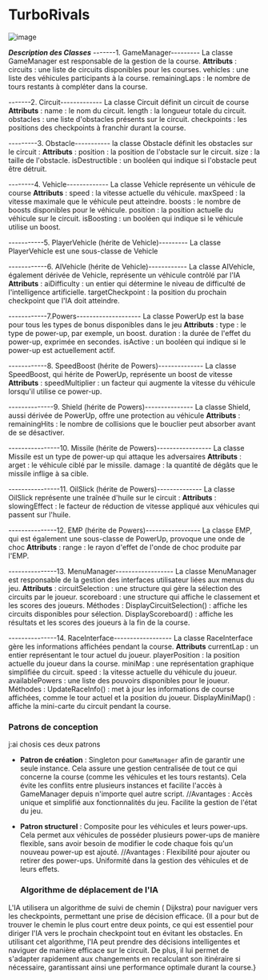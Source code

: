 # TurboRivals
![image](https://github.com/user-attachments/assets/6586ebd0-acf8-4a86-b029-4abcd20a9284)

***Description des Classes***
-------1. GameManager---------
 La classe GameManager est responsable de la gestion de la course.
 **Attributs** :
circuits : une liste de circuits disponibles pour les courses.
vehicles : une liste des véhicules participants à la course.
remainingLaps : le nombre de tours restants à compléter dans la course.

-------2. Circuit-------------
La classe Circuit définit un circuit de course
 **Attributs** :
name : le nom du circuit.
length : la longueur totale du circuit.
obstacles : une liste d'obstacles présents sur le circuit.
checkpoints : les positions des checkpoints à franchir durant la course.

---------3. Obstacle-----------
 la classe Obstacle définit les obstacles sur le circuit :
**Attributs** :
position : la position de l'obstacle sur le circuit.
size : la taille de l'obstacle.
isDestructible : un booléen qui indique si l'obstacle peut être détruit.

--------4. Vehicle-------------
La classe Vehicle représente un véhicule de course
**Attributs** :
speed : la vitesse actuelle du véhicule.
maxSpeed : la vitesse maximale que le véhicule peut atteindre.
boosts : le nombre de boosts disponibles pour le véhicule.
position : la position actuelle du véhicule sur le circuit.
isBoosting : un booléen qui indique si le véhicule utilise un boost.

-----------5. PlayerVehicle (hérite de Vehicle)---------
La classe PlayerVehicle est une sous-classe de Vehicle

------------6. AIVehicle (hérite de Vehicle)------------
La classe AIVehicle, également dérivée de Vehicle, représente un véhicule contrôlé par l'IA
**Attributs** :
aiDifficulty : un entier qui détermine le niveau de difficulté de l'intelligence artificielle.
targetCheckpoint : la position du prochain checkpoint que l'IA doit atteindre.

------------7.Powers--------------------
La classe PowerUp est la base pour tous les types de bonus disponibles dans le jeu
**Attributs** :
type : le type de power-up, par exemple, un boost.
duration : la durée de l'effet du power-up, exprimée en secondes.
isActive : un booléen qui indique si le power-up est actuellement actif.

------------8. SpeedBoost (hérite de Powers)--------------
La classe SpeedBoost, qui hérite de PowerUp, représente un boost de vitesse
**Attributs** :
speedMultiplier : un facteur qui augmente la vitesse du véhicule lorsqu'il utilise ce power-up.

--------------9. Shield (hérite de Powers)---------------
La classe Shield, aussi dérivée de PowerUp, offre une protection au véhicule
**Attributs** :
remainingHits : le nombre de collisions que le bouclier peut absorber avant de se désactiver.

----------------10. Missile (hérite de Powers)-----------------
La classe Missile est un type de power-up qui attaque les adversaires
**Attributs** :
arget : le véhicule ciblé par le missile.
damage : la quantité de dégâts que le missile inflige à sa cible.

----------------11. OilSlick (hérite de Powers)--------------
La classe OilSlick représente une traînée d'huile sur le circuit :
**Attributs** :
slowingEffect : le facteur de réduction de vitesse appliqué aux véhicules qui passent sur l'huile.

---------------12. EMP (hérite de Powers)-----------------
La classe EMP, qui est également une sous-classe de PowerUp, provoque une onde de choc
**Attributs** :
range : le rayon d'effet de l'onde de choc produite par l'EMP.

---------------13. MenuManager------------------
La classe MenuManager est responsable de la gestion des interfaces utilisateur liées aux menus du jeu.
**Attributs** :
circuitSelection : une structure qui gère la sélection des circuits par le joueur.
scoreboard : une structure qui affiche le classement et les scores des joueurs.
Méthodes :
DisplayCircuitSelection() : affiche les circuits disponibles pour sélection.
DisplayScoreboard() : affiche les résultats et les scores des joueurs à la fin de la course.

---------------14. RaceInterface------------------
La classe RaceInterface gère les informations affichées pendant la course.
**Attributs** 
currentLap : un entier représentant le tour actuel du joueur.
playerPosition : la position actuelle du joueur dans la course.
miniMap : une représentation graphique simplifiée du circuit.
speed : la vitesse actuelle du véhicule du joueur.
availablePowers : une liste des pouvoirs disponibles pour le joueur.
Méthodes :
UpdateRaceInfo() : met à jour les informations de course affichées, comme le tour actuel et la position du joueur.
DisplayMiniMap() : affiche la mini-carte du circuit pendant la course.


### Patrons de conception
j:ai chosis ces deux patrons 
- **Patron de création** : Singleton pour `GameManager` afin de garantir une seule instance.
Cela assure une gestion centralisée de tout ce qui concerne la course (comme les véhicules et les tours restants). Cela évite les conflits entre plusieurs instances et facilite l'accès à GameManager depuis n'importe quel autre script.
//Avantages :
Accès unique et simplifié aux fonctionnalités du jeu.
Facilite la gestion de l'état du jeu.
- **Patron structurel** : Composite pour les véhicules et leurs power-ups.
Cela permet aux véhicules de posséder plusieurs power-ups de manière flexible, sans avoir besoin de modifier le code chaque fois qu'un nouveau power-up est ajouté.
//Avantages :
Flexibilité pour ajouter ou retirer des power-ups.
Uniformité dans la gestion des véhicules et de leurs effets.

  ### Algorithme de déplacement de l'IA
L'IA utilisera un algorithme de suivi de chemin ( Dijkstra) pour naviguer vers les checkpoints, permettant une prise de décision efficace.
{Il a pour but de trouver le chemin le plus court entre deux points, ce qui est essentiel pour diriger l'IA vers le prochain checkpoint tout en évitant les obstacles. En utilisant cet algorithme, l'IA peut prendre des décisions intelligentes et naviguer de manière efficace sur le circuit. De plus, il lui permet de s'adapter rapidement aux changements en recalculant son itinéraire si nécessaire, garantissant ainsi une performance optimale durant la course.}
